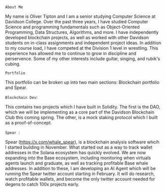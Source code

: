`About Me`

My name is Oliver Tipton and I am a senior studying Computer Science at Davidson College.  Over the past three years, I have studied Computer Science and programming fundamentals such as Object-Oriented Programming, Data Structures, Algorithms, and more.  I have independently developed blockchain projects, as well as worked with other Davidson students on in-class assignments and independent project ideas.  In addition to my course load, I have competed at the Division 1 level in wrestling.  This experience has allowed me to continue to grow in discipline and perservence.  Some of my other interests include guitar, singing, and rubik's cubing.


`Portfolio`

This portfolio can be broken up into two main sections: Blockchain portfolio and Spear.  

  `Blockchain Dev`:
  
  This contains two projects which I have built in Solidity.  The first is the DAO, which we will be implementing as a core part of the Davidson Blockchain Club this coming spring.  The other, is a mock staking protocol which I built as a proof-of-concept.
  
  `Spear `:
  
  Spear (https://x.com/whale_spear), is a blockchain analysis software whcih I started building in November.  What started out as a way to track wallet addresses in the Solana ecosystem has quickly evolved.  We are now expanding into the Base ecosystem, including monitoring when virtuals agents launch and graduate, as well as tracking profitable Base whale addresses.  In addition to these, I am developing an AI Agent which will be running the Spear twitter account starting in February.  It will do research, watch profitable wallets, and become the only twitter account needed for degens to catch 100x projects early. 






